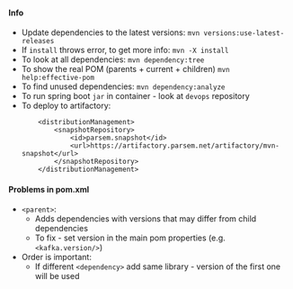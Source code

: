 #### Info
* Update dependencies to the latest versions: `mvn versions:use-latest-releases`
* If `install` throws error, to get more info: `mvn -X install`
* To look at all dependencies: `mvn dependency:tree`
* To show the real POM (parents + current + children) `mvn help:effective-pom`
* To find unused dependencies: `mvn dependency:analyze`
* To run spring boot `jar` in container - look at `devops` repository
* To deploy to artifactory:
    ```
        <distributionManagement>
            <snapshotRepository>
                <id>parsem.snapshot</id>
                <url>https://artifactory.parsem.net/artifactory/mvn-snapshot</url>
            </snapshotRepository>
        </distributionManagement>
    ```
  
#### Problems in pom.xml
* `<parent>`:
    * Adds dependencies with versions that may differ from child dependencies
    * To fix - set version in the main pom properties (e.g. `<kafka.version/>`)
* Order is important:
    * If different `<dependency>` add same library - version of the first one will be used
